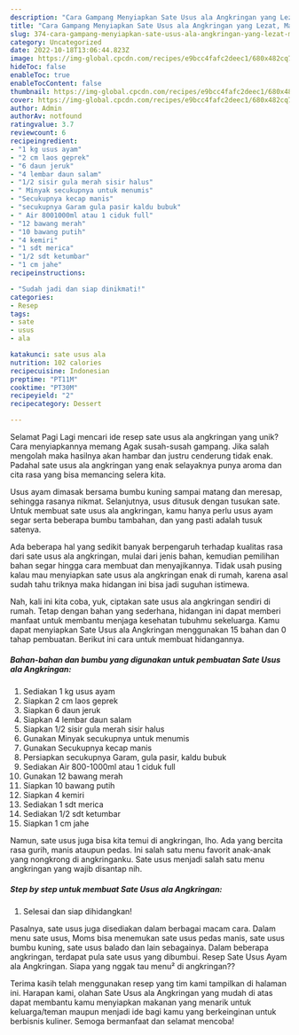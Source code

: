 ```yaml
---
description: "Cara Gampang Menyiapkan Sate Usus ala Angkringan yang Lezat, Mantap"
title: "Cara Gampang Menyiapkan Sate Usus ala Angkringan yang Lezat, Mantap"
slug: 374-cara-gampang-menyiapkan-sate-usus-ala-angkringan-yang-lezat-mantap
category: Uncategorized
date: 2022-10-18T13:06:44.823Z
image: https://img-global.cpcdn.com/recipes/e9bcc4fafc2deec1/680x482cq70/sate-usus-ala-angkringan-foto-resep-utama.jpg
hideToc: false
enableToc: true
enableTocContent: false
thumbnail: https://img-global.cpcdn.com/recipes/e9bcc4fafc2deec1/680x482cq70/sate-usus-ala-angkringan-foto-resep-utama.jpg
cover: https://img-global.cpcdn.com/recipes/e9bcc4fafc2deec1/680x482cq70/sate-usus-ala-angkringan-foto-resep-utama.jpg
author: Admin
authorAv: notfound
ratingvalue: 3.7
reviewcount: 6
recipeingredient:
- "1 kg usus ayam"
- "2 cm laos geprek"
- "6 daun jeruk"
- "4 lembar daun salam"
- "1/2 sisir gula merah sisir halus"
- " Minyak secukupnya untuk menumis"
- "Secukupnya kecap manis"
- "secukupnya Garam gula pasir kaldu bubuk"
- " Air 8001000ml atau 1 ciduk full"
- "12 bawang merah"
- "10 bawang putih"
- "4 kemiri"
- "1 sdt merica"
- "1/2 sdt ketumbar"
- "1 cm jahe"
recipeinstructions:

- "Sudah jadi dan siap dinikmati!"
categories:
- Resep
tags:
- sate
- usus
- ala

katakunci: sate usus ala 
nutrition: 102 calories
recipecuisine: Indonesian
preptime: "PT11M"
cooktime: "PT30M"
recipeyield: "2"
recipecategory: Dessert

---
```



Selamat Pagi Lagi mencari ide resep sate usus ala angkringan yang unik? Cara menyiapkannya memang Agak susah-susah gampang. Jika salah mengolah maka hasilnya akan hambar dan justru cenderung tidak enak. Padahal sate usus ala angkringan yang enak selayaknya punya aroma dan cita rasa yang bisa memancing selera kita.


Usus ayam dimasak bersama bumbu kuning sampai matang dan meresap, sehingga rasanya nikmat. Selanjutnya, usus ditusuk dengan tusukan sate. Untuk membuat sate usus ala angkringan, kamu hanya perlu usus ayam segar serta beberapa bumbu tambahan, dan yang pasti adalah tusuk satenya.

Ada beberapa hal yang sedikit banyak berpengaruh terhadap kualitas rasa dari sate usus ala angkringan, mulai dari jenis bahan, kemudian pemilihan bahan segar hingga cara membuat dan menyajikannya. Tidak usah pusing kalau mau menyiapkan sate usus ala angkringan enak di rumah, karena asal sudah tahu triknya maka hidangan ini bisa jadi suguhan istimewa.


Nah, kali ini kita coba, yuk, ciptakan sate usus ala angkringan sendiri di rumah. Tetap dengan bahan yang sederhana, hidangan ini dapat memberi manfaat untuk membantu menjaga kesehatan tubuhmu sekeluarga. Kamu dapat menyiapkan Sate Usus ala Angkringan menggunakan 15 bahan dan 0 tahap pembuatan. Berikut ini cara untuk membuat hidangannya.

<!--inarticleads1-->

##### Bahan-bahan dan bumbu yang digunakan untuk pembuatan Sate Usus ala Angkringan:

1. Sediakan 1 kg usus ayam
1. Siapkan 2 cm laos geprek
1. Siapkan 6 daun jeruk
1. Siapkan 4 lembar daun salam
1. Siapkan 1/2 sisir gula merah sisir halus
1. Gunakan  Minyak secukupnya untuk menumis
1. Gunakan Secukupnya kecap manis
1. Persiapkan secukupnya Garam, gula pasir, kaldu bubuk
1. Sediakan  Air 800-1000ml atau 1 ciduk full
1. Gunakan 12 bawang merah
1. Siapkan 10 bawang putih
1. Siapkan 4 kemiri
1. Sediakan 1 sdt merica
1. Sediakan 1/2 sdt ketumbar
1. Siapkan 1 cm jahe


Namun, sate usus juga bisa kita temui di angkringan, lho. Ada yang bercita rasa gurih, manis ataupun pedas. Ini salah satu menu favorit anak-anak yang nongkrong di angkringanku. Sate usus menjadi salah satu menu angkringan yang wajib disantap nih. 

<!--inarticleads2-->

##### Step by step untuk membuat Sate Usus ala Angkringan:


1. Selesai dan siap dihidangkan!

Pasalnya, sate usus juga disediakan dalam berbagai macam cara. Dalam menu sate usus, Moms bisa menemukan sate usus pedas manis, sate usus bumbu kuning, sate usus balado dan lain sebagainya. Dalam beberapa angkringan, terdapat pula sate usus yang dibumbui. Resep Sate Usus Ayam ala Angkringan. Siapa yang nggak tau menu² di angkringan?? 

Terima kasih telah menggunakan resep yang tim kami tampilkan di halaman ini. Harapan kami, olahan Sate Usus ala Angkringan yang mudah di atas dapat membantu kamu menyiapkan makanan yang menarik untuk keluarga/teman maupun menjadi ide bagi kamu yang berkeinginan untuk berbisnis kuliner. Semoga bermanfaat dan selamat mencoba!
